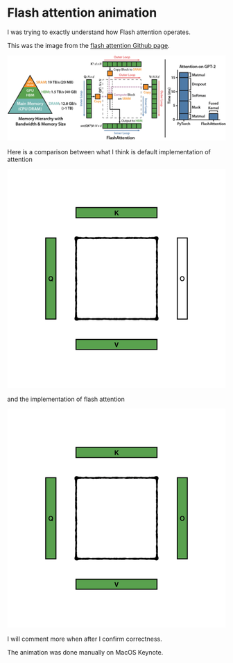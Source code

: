 # Flash attention animation

I was trying to exactly understand how Flash attention operates.

This was the image from the [flash attention Github page](https://github.com/Dao-AILab/flash-attention/).

![flash-attention-reference](flashattn_banner.jpg)

Here is a comparison between what I think is default implementation of attention

![normal-attention-reference](normal-attention.gif)

and the implementation of flash attention

![flash-attention](flash-attention.gif)

I will comment more when after I confirm correctness.

The animation was done manually on MacOS Keynote.
